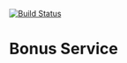 [![Build Status](https://travis-ci.org/ArthurGaneev/BonusService.svg?branch=master)](https://travis-ci.org/ArthurGaneev/BonusService)

# Bonus Service